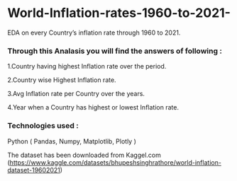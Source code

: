 # World-Inflation-rates-1960-to-2021-
EDA on every Country’s inflation rate through 1960 to 2021.

### Through this Analasis you will find the answers of following :

1.Country having highest Inflation rate over the period.

2.Country wise Highest Inflation rate.

3.Avg Inflation rate per Country over the years.

4.Year when a Country has highest or lowest Inflation rate.



### Technologies used :
Python ( Pandas, Numpy, Matplotlib, Plotly )



The dataset has been downloaded from Kaggel.com (https://www.kaggle.com/datasets/bhupeshsinghrathore/world-inflation-dataset-19602021)
